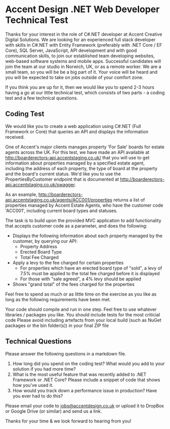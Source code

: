 Accent Design .NET Web Developer Technical Test
===============================================

Thanks for your interest in the role of C#.NET developer at Accent Creative Digital Solutions. We are looking for an experienced full stack developer with skills in C#.NET with Entity Framework (preferably with .NET Core / EF Core), SQL Server, JavaScript, API development and with good communication skills, to join our established team developing websites, web-based software systems and mobile apps. Successful candidates will join the team at our studio in Norwich, UK, or as a remote worker. We are a small team, so you will be be a big part of it. Your voice will be heard and you will be expected to take on jobs outside of your comfort zone.

If you think you are up for it, then we would like you to spend 2-3 hours having a go at our little technical test, which consists of two parts - a coding test and a few technical questions.

## Coding Test

We would like you to create a web application using C#.NET (Full Framework or Core) that queries an API and displays the information received. 

One of Accent's major clients manages property 'For Sale' boards for estate agents across the UK. For this test, we have made an API available at http://boarderectors-api.accentstaging.co.uk/ that you will use to get information about properties managed by a specified estate agent, including the address of each property, the type of board at the property and the board's current status. We'd like you to use the PropertiesByCustomer endpoint that is documented at http://boarderectors-api.accentstaging.co.uk/swagger.

As an example, http://boarderectors-api.accentstaging.co.uk/agents/ACC001/properties returns a list of properties managed by Accent Estate Agents, who have the customer code 'ACC001', including current board types and statuses.

The task is to build upon the provided MVC application to add functionality that accepts customer code as a parameter, and does the following:

* Displays the following information about each property managed by the customer, by querying our API:
  * Property Address
  * Erected Board Type
  * Total Fee Charged
* Apply a levy to the fee charged for certain properties
  * For properties which have an erected board type of "sold", a levy of 7.5% must be applied to the total fee charged before it is displayed
  * For those with "sale agreed", a 4% levy should be applied
* Shows "grand total" of the fees charged for the properties

Feel free to spend as much or as little time on the exercise as you like as long as the following requirements have been met.

Your code should compile and run in one step.
Feel free to use whatever libraries / packages you like.
You should include tests for the most criticial code
Please avoid including artefacts from your local build (such as NuGet packages or the bin folder(s)) in your final ZIP file


## Technical Questions

Please answer the following questions in a markdown file.

1. How long did you spend on the coding test? What would you add to your solution if you had more time? 
2. What is the most useful feature that was recently added to .NET Framework or .NET Core? Please include a snippet of code that shows how you've used it.
3. How would you track down a performance issue in production? Have you ever had to do this?


Please email your code to jobs@accentdesign.co.uk or upload it to DropBox or Google Drive (or similar) and send us a link.

Thanks for your time & we look forward to hearing from you!
